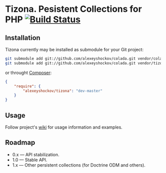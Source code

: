 # Tizona. Pesistent Collections for PHP [![Build Status](https://secure.travis-ci.org/alexeyshockov/colada.png)](http://travis-ci.org/alexeyshockov/tizona)

## Installation

Tizona currently may be installed as submodule for your Git project:

``` bash
git submodule add git://github.com/alexeyshockov/colada.git vendor/colada
git submodule add git://github.com/alexeyshockov/colada.git vendor/tizona
```

or throught [Composer](https://github.com/composer/composer):

``` json
{
    "require": {
        "alexeyshockov/tizona": "dev-master"
    }
}
```

## Usage

Follow project's [wiki](https://github.com/alexeyshockov/tizona/wiki) for usage information and examples.

## Roadmap

* 0.x — API stabilization.
* 1.0 — Stable API.
* 1.x — Other persistent collections (for Doctrine ODM and others).
